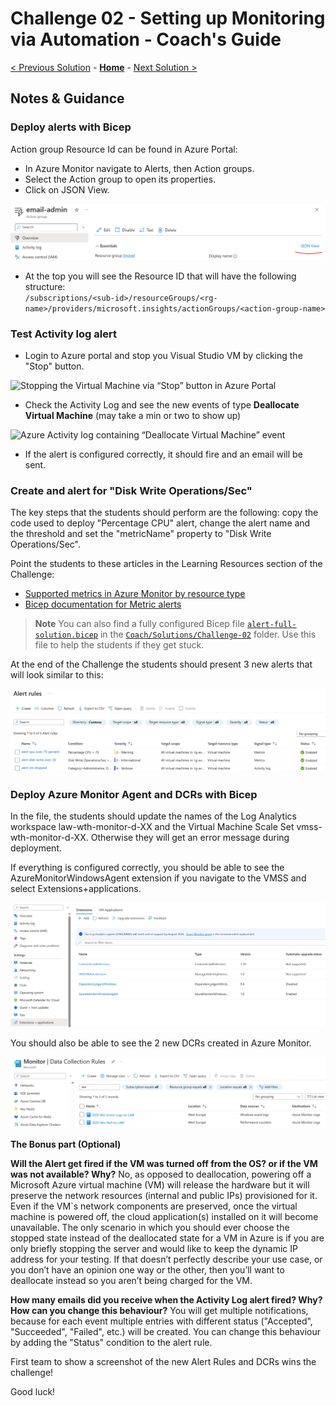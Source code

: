 # Challenge 02 - Setting up Monitoring via Automation - Coach's Guide 

[< Previous Solution](./Solution-01.md) - **[Home](./README.md)** - [Next Solution >](./Solution-03.md)

## Notes & Guidance

### Deploy alerts with Bicep

Action group Resource Id can be found in Azure Portal:
- In Azure Monitor navigate to Alerts, then Action groups.
- Select the Action group to open its properties.
- Click on JSON View.

![Navigating to JSON view of the action group in Azure Portal](../Images/02-01-Find-resource-id.png)

- At the top you will see the Resource ID that will have the following structure:  
`/subscriptions/<sub-id>/resourceGroups/<rg-name>/providers/microsoft.insights/actionGroups/<action-group-name> `
  

### Test Activity log alert

- Login to Azure portal and stop you Visual Studio VM by clicking the "Stop" button.  

![Stopping the  Virtual Machine via “Stop” button in Azure Portal](https://github.com/msghaleb/AzureMonitorHackathon/raw/master/images/stopVM.png)

- Check the Activity Log and see the new events of type **Deallocate Virtual Machine** (may take a min or two to show up)

![Azure Activity log containing “Deallocate Virtual Machine” event](https://github.com/msghaleb/AzureMonitorHackathon/raw/master/images/vmactivitylog.png)

- If the alert is configured correctly, it should fire and an email will be sent.


### Create and alert for "Disk Write Operations/Sec" 

The key steps that the students should perform are the following: copy the code used to deploy "Percentage CPU" alert, change the alert name and the threshold and set the "metricName" property to "Disk Write Operations/Sec".

Point the students to these articles in the Learning Resources section of the Challenge: 

- [Supported metrics in Azure Monitor by resource type](https://learn.microsoft.com/en-us/azure/azure-monitor/essentials/metrics-supported#microsoftcomputevirtualmachines)
- [Bicep documentation for Metric alerts](https://learn.microsoft.com/en-us/azure/templates/microsoft.insights/metricalerts?pivots=deployment-language-bicep)
>**Note** You can also find a fully configured Bicep file [`alert-full-solution.bicep`](./Solutions/Challenge-02/alert-full-solution.bicep) in the [`Coach/Solutions/Challenge-02`](./Solutions/Challenge-02) folder. Use this file to help the students if they get stuck.

At the end of the Challenge the students should present 3 new alerts that will look similar to this:

![A list of Alert rules in Azure Portal](../Images/02-03-Alerts.png)


### Deploy Azure Monitor Agent and DCRs with Bicep
  
In the file, the students should update the names of the Log Analytics workspace law-wth-monitor-d-XX and the Virtual Machine Scale Set vmss-wth-monitor-d-XX. Otherwise they will get an error message during deployment.
  
If everything is configured correctly, you should be able to see the AzureMonitorWindowsAgent extension if you navigate to the VMSS and select Extensions+applications.

![A list of  Virtual Machine extensions in Azure Portal](../Images/02-03-VMSS-extension.png)

You should also be able to see the 2 new DCRs created in Azure Monitor.
  
![A list of Data collection rules in Azure Portal](../Images/02-04-DCRs.png)

  
**The Bonus part (Optional)**

**Will the Alert get fired if the VM was turned off from the OS? or if the VM was not available? Why?**
No, as opposed to deallocation, powering off a Microsoft Azure virtual machine (VM) will release the hardware but it will preserve the network resources (internal and public IPs) provisioned for it. Even if the VM`s network components are preserved, once the virtual machine is powered off, the cloud application(s) installed on it will become unavailable. The only scenario in which you should ever choose the stopped state instead of the deallocated state for a VM in Azure is if you are only briefly stopping the server and would like to keep the dynamic IP address for your testing. If that doesn’t perfectly describe your use case, or you don’t have an opinion one way or the other, then you’ll want to deallocate instead so you aren’t being charged for the VM.

**How many emails did you receive when the Activity Log alert fired? Why? How can you change this behaviour?**
You will get multiple notifications, because for each event multiple entries with different status ("Accepted", "Succeeded", "Failed", etc.) will be created. You can change this behaviour by adding the "Status" condition to the alert rule.


First team to show a screenshot of the new Alert Rules and DCRs wins the challenge!

Good luck!
